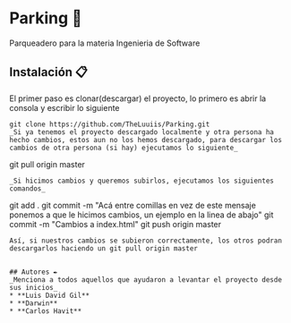 # Parking 🚀
Parqueadero para la materia Ingenieria de Software

## Instalación 📋
El primer paso es clonar(descargar) el proyecto, lo primero es abrir la consola y escribir lo siguiente
```
git clone https://github.com/TheLuuiis/Parking.git
_Si ya tenemos el proyecto descargado localmente y otra persona ha hecho cambios, estos aun no los hemos descargado, para descargar los cambios de otra persona (si hay) ejecutamos lo siguiente_

```
git pull origin master
```
_Si hicimos cambios y queremos subirlos, ejecutamos los siguientes comandos_

```
git add .
git commit -m "Acá entre comillas en vez de este mensaje ponemos a que le hicimos cambios, un ejemplo en la linea de abajo"
git commit -m "Cambios a index.html"
git push origin master
```
Así, si nuestros cambios se subieron correctamente, los otros podran descargarlos haciendo un git pull origin master


## Autores ✒️
_Menciona a todos aquellos que ayudaron a levantar el proyecto desde sus inicios_
* **Luis David Gil**
* **Darwin**
* **Carlos Havit**
